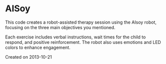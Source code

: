 # AISoy

This code creates a robot-assisted therapy session using the AIsoy robot, focusing on the three main objectives you mentioned. 

Each exercise includes verbal instructions, wait times for the child to respond, and positive reinforcement. The robot also uses emotions and LED colors to enhance engagement.

Created on 2013-10-21